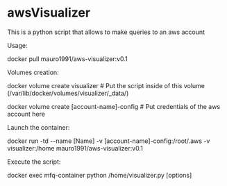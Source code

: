 # awsVisualizer
This is a python script that allows to make queries to an aws account

Usage:

docker pull mauro1991/aws-visualizer:v0.1

Volumes creation:

docker volume create visualizer # Put the script inside of this volume (/var/lib/docker/volumes/visualizer/_data/)

docker volume create [account-name]-config # Put credentials of the aws account here 

Launch the container:

docker run -td --name [Name] -v [account-name]-config:/root/.aws -v visualizer:/home mauro1991/aws-visualizer:v0.1

Execute the script:

docker exec mfq-container python /home/visualizer.py [options]
